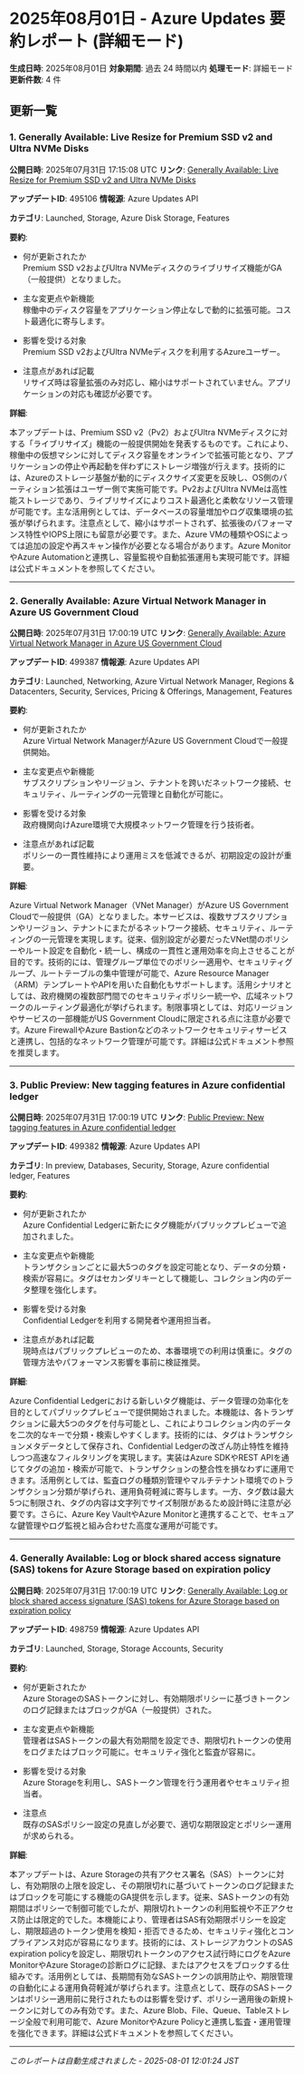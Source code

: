 # 2025年08月01日 - Azure Updates 要約レポート (詳細モード)

**生成日時**: 2025年08月01日
**対象期間**: 過去 24 時間以内
**処理モード**: 詳細モード
**更新件数**: 4 件

## 更新一覧

### 1. Generally Available: Live Resize for Premium SSD v2 and Ultra NVMe Disks

**公開日時**: 2025年07月31日 17:15:08 UTC
**リンク**: [Generally Available: Live Resize for Premium SSD v2 and Ultra NVMe Disks](https://azure.microsoft.com/updates?id=495106)

**アップデートID**: 495106
**情報源**: Azure Updates API

**カテゴリ**: Launched, Storage, Azure Disk Storage, Features

**要約**:

- 何が更新されたか  
Premium SSD v2およびUltra NVMeディスクのライブリサイズ機能がGA（一般提供）となりました。

- 主な変更点や新機能  
稼働中のディスク容量をアプリケーション停止なしで動的に拡張可能。コスト最適化に寄与します。

- 影響を受ける対象  
Premium SSD v2およびUltra NVMeディスクを利用するAzureユーザー。

- 注意点があれば記載  
リサイズ時は容量拡張のみ対応し、縮小はサポートされていません。アプリケーションの対応も確認が必要です。

**詳細**:

本アップデートは、Premium SSD v2（Pv2）およびUltra NVMeディスクに対する「ライブリサイズ」機能の一般提供開始を発表するものです。これにより、稼働中の仮想マシンに対してディスク容量をオンラインで拡張可能となり、アプリケーションの停止や再起動を伴わずにストレージ増強が行えます。技術的には、Azureのストレージ基盤が動的にディスクサイズ変更を反映し、OS側のパーティション拡張はユーザー側で実施可能です。Pv2およびUltra NVMeは高性能ストレージであり、ライブリサイズによりコスト最適化と柔軟なリソース管理が可能です。主な活用例としては、データベースの容量増加やログ収集環境の拡張が挙げられます。注意点として、縮小はサポートされず、拡張後のパフォーマンス特性やIOPS上限にも留意が必要です。また、Azure VMの種類やOSによっては追加の設定や再スキャン操作が必要となる場合があります。Azure MonitorやAzure Automationと連携し、容量監視や自動拡張運用も実現可能です。詳細は公式ドキュメントを参照してください。

---

### 2. Generally Available: Azure Virtual Network Manager in Azure US Government Cloud

**公開日時**: 2025年07月31日 17:00:19 UTC
**リンク**: [Generally Available: Azure Virtual Network Manager in Azure US Government Cloud](https://azure.microsoft.com/updates?id=499387)

**アップデートID**: 499387
**情報源**: Azure Updates API

**カテゴリ**: Launched, Networking, Azure Virtual Network Manager, Regions & Datacenters, Security, Services, Pricing & Offerings, Management, Features

**要約**:

- 何が更新されたか  
Azure Virtual Network ManagerがAzure US Government Cloudで一般提供開始。

- 主な変更点や新機能  
サブスクリプションやリージョン、テナントを跨いだネットワーク接続、セキュリティ、ルーティングの一元管理と自動化が可能に。

- 影響を受ける対象  
政府機関向けAzure環境で大規模ネットワーク管理を行う技術者。

- 注意点があれば記載  
ポリシーの一貫性維持により運用ミスを低減できるが、初期設定の設計が重要。

**詳細**:

Azure Virtual Network Manager（VNet Manager）がAzure US Government Cloudで一般提供（GA）となりました。本サービスは、複数サブスクリプションやリージョン、テナントにまたがるネットワーク接続、セキュリティ、ルーティングの一元管理を実現します。従来、個別設定が必要だったVNet間のポリシーやルート設定を自動化・統一し、構成の一貫性と運用効率を向上させることが目的です。技術的には、管理グループ単位でのポリシー適用や、セキュリティグループ、ルートテーブルの集中管理が可能で、Azure Resource Manager（ARM）テンプレートやAPIを用いた自動化もサポートします。活用シナリオとしては、政府機関の複数部門間でのセキュリティポリシー統一や、広域ネットワークのルーティング最適化が挙げられます。制限事項としては、対応リージョンやサービスの一部機能がUS Government Cloudに限定される点に注意が必要です。Azure FirewallやAzure Bastionなどのネットワークセキュリティサービスと連携し、包括的なネットワーク管理が可能です。詳細は公式ドキュメント参照を推奨します。

---

### 3. Public Preview: New tagging features in Azure confidential ledger

**公開日時**: 2025年07月31日 17:00:19 UTC
**リンク**: [Public Preview: New tagging features in Azure confidential ledger](https://azure.microsoft.com/updates?id=499382)

**アップデートID**: 499382
**情報源**: Azure Updates API

**カテゴリ**: In preview, Databases, Security, Storage, Azure confidential ledger, Features

**要約**:

- 何が更新されたか  
Azure Confidential Ledgerに新たにタグ機能がパブリックプレビューで追加されました。

- 主な変更点や新機能  
トランザクションごとに最大5つのタグを設定可能となり、データの分類・検索が容易に。タグはセカンダリキーとして機能し、コレクション内のデータ整理を強化します。

- 影響を受ける対象  
Confidential Ledgerを利用する開発者や運用担当者。

- 注意点があれば記載  
現時点はパブリックプレビューのため、本番環境での利用は慎重に。タグの管理方法やパフォーマンス影響を事前に検証推奨。

**詳細**:

Azure Confidential Ledgerにおける新しいタグ機能は、データ管理の効率化を目的としてパブリックプレビューで提供開始されました。本機能は、各トランザクションに最大5つのタグを付与可能とし、これによりコレクション内のデータを二次的なキーで分類・検索しやすくします。技術的には、タグはトランザクションメタデータとして保存され、Confidential Ledgerの改ざん防止特性を維持しつつ高速なフィルタリングを実現します。実装はAzure SDKやREST APIを通じてタグの追加・検索が可能で、トランザクションの整合性を損なわずに運用できます。活用例としては、監査ログの種類別管理やマルチテナント環境でのトランザクション分類が挙げられ、運用負荷軽減に寄与します。一方、タグ数は最大5つに制限され、タグの内容は文字列でサイズ制限があるため設計時に注意が必要です。さらに、Azure Key VaultやAzure Monitorと連携することで、セキュアな鍵管理やログ監視と組み合わせた高度な運用が可能です。

---

### 4. Generally Available: Log or block shared access signature (SAS) tokens for Azure Storage based on expiration policy

**公開日時**: 2025年07月31日 17:00:19 UTC
**リンク**: [Generally Available: Log or block shared access signature (SAS) tokens for Azure Storage based on expiration policy](https://azure.microsoft.com/updates?id=498759)

**アップデートID**: 498759
**情報源**: Azure Updates API

**カテゴリ**: Launched, Storage, Storage Accounts, Security

**要約**:

- 何が更新されたか  
Azure StorageのSASトークンに対し、有効期限ポリシーに基づきトークンのログ記録またはブロックがGA（一般提供）された。

- 主な変更点や新機能  
管理者はSASトークンの最大有効期間を設定でき、期限切れトークンの使用をログまたはブロック可能に。セキュリティ強化と監査が容易に。

- 影響を受ける対象  
Azure Storageを利用し、SASトークン管理を行う運用者やセキュリティ担当者。

- 注意点  
既存のSASポリシー設定の見直しが必要で、適切な期限設定とポリシー運用が求められる。

**詳細**:

本アップデートは、Azure Storageの共有アクセス署名（SAS）トークンに対し、有効期限の上限を設定し、その期限切れに基づいてトークンのログ記録またはブロックを可能にする機能のGA提供を示します。従来、SASトークンの有効期間はポリシーで制御可能でしたが、期限切れトークンの利用監視や不正アクセス防止は限定的でした。本機能により、管理者はSAS有効期限ポリシーを設定し、期限超過のトークン使用を検知・拒否できるため、セキュリティ強化とコンプライアンス対応が容易になります。技術的には、ストレージアカウントのSAS expiration policyを設定し、期限切れトークンのアクセス試行時にログをAzure MonitorやAzure Storageの診断ログに記録、またはアクセスをブロックする仕組みです。活用例としては、長期間有効なSASトークンの誤用防止や、期限管理の自動化による運用負荷軽減が挙げられます。注意点として、既存のSASトークンはポリシー適用前に発行されたものは影響を受けず、ポリシー適用後の新規トークンに対してのみ有効です。また、Azure Blob、File、Queue、Tableストレージ全般で利用可能で、Azure MonitorやAzure Policyと連携し監査・運用管理を強化できます。詳細は公式ドキュメントを参照してください。

---


*このレポートは自動生成されました - 2025-08-01 12:01:24 JST*